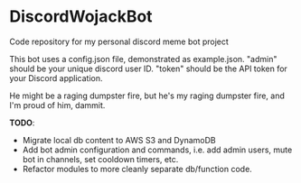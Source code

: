 # DiscordWojackBot
Code repository for my personal discord meme bot project

This bot uses a config.json file, demonstrated as example.json. 
"admin" should be your unique discord user ID. "token" should be 
the API token for your Discord application.

He might be a raging dumpster fire, but he's my raging dumpster fire, 
and I'm proud of him, dammit.

**TODO**: 
* Migrate local db content to AWS S3 and DynamoDB
* Add bot admin configuration and commands, i.e. add admin users, mute bot in channels, set cooldown timers, etc.
* Refactor modules to more cleanly separate db/function code.
